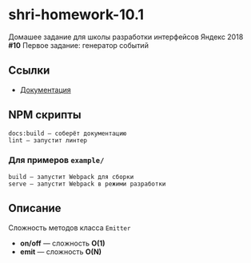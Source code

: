 # shri-homework-10.1
Домашее задание для школы разработки интерфейсов Яндекс 2018   
**#10** Первое задание: генератор событий

## Ссылки
* [Документация](https://nazarov-mi.github.io/shri-homework-10.1/)

## NPM скрипты
```
docs:build — соберёт документацию
lint — запустит линтер
```
### Для примеров `example/`
```
build — запустит Webpack для сборки
serve — запустит Webpack в режими разработки
```

##  Описание
Сложность методов класса `Emitter`
* **on/off** — сложность **O(1)**
* **emit** — сложность **O(N)**
